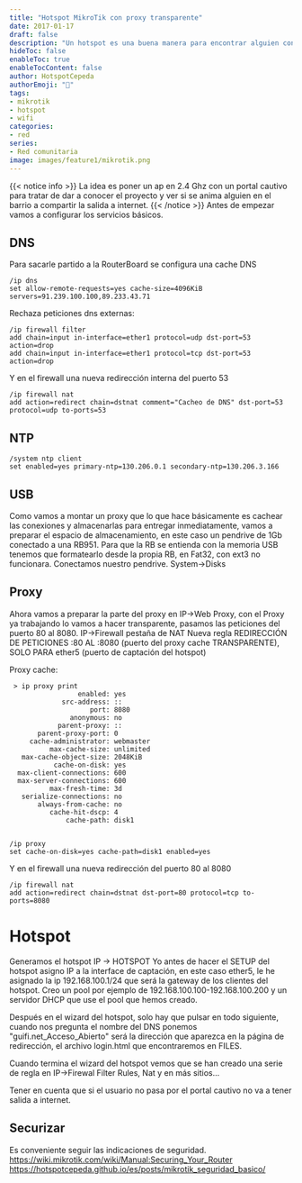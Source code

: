 ```yaml
---
title: "Hotspot MikroTik con proxy transparente"
date: 2017-01-17
draft: false
description: "Un hotspot es una buena manera para encontrar alguien con quien compartir salida a internet"
hideToc: false
enableToc: true
enableTocContent: false
author: HotspotCepeda 
authorEmoji: "🗻"
tags:
- mikrotik
- hotspot
- wifi
categories:
- red
series:
- Red comunitaria
image: images/feature1/mikrotik.png
---
```

{{< notice info >}}
La idea es poner un ap en 2.4 Ghz con un portal cautivo para tratar de dar a conocer el proyecto y ver si se anima alguien en el barrio a compartir la salida a internet.
{{< /notice >}}
Antes de empezar vamos a configurar los servicios básicos.
## DNS
Para sacarle partido a la RouterBoard se configura una cache DNS
```
/ip dns
set allow-remote-requests=yes cache-size=4096KiB servers=91.239.100.100,89.233.43.71
```
Rechaza peticiones dns externas:
```
/ip firewall filter
add chain=input in-interface=ether1 protocol=udp dst-port=53 action=drop
add chain=input in-interface=ether1 protocol=tcp dst-port=53 action=drop
```
Y en el firewall una nueva redirección interna del puerto 53
```
/ip firewall nat
add action=redirect chain=dstnat comment="Cacheo de DNS" dst-port=53 protocol=udp to-ports=53
```
## NTP 
```
/system ntp client
set enabled=yes primary-ntp=130.206.0.1 secondary-ntp=130.206.3.166
```
## USB
Como vamos a montar un proxy que lo que hace básicamente es cachear las conexiones y almacenarlas para entregar inmediatamente, vamos a preparar el espacio de almacenamiento, en este caso un pendrive de 1Gb conectado a una RB951.
Para que la RB se entienda con la memoria USB tenemos que formatearlo desde la propia RB, en Fat32, con ext3 no funcionara. Conectamos nuestro pendrive. System->Disks
## Proxy
Ahora vamos a preparar la parte del proxy en IP->Web Proxy, con el Proxy ya trabajando lo vamos a hacer transparente, pasamos las peticiones del puerto 80 al 8080.
IP->Firewall pestaña de NAT Nueva regla
REDIRECCIÓN DE PETICIONES :80 AL :8080 (puerto del proxy cache TRANSPARENTE), SOLO PARA ether5 (puerto de captación del hotspot)

Proxy cache:
```
 > ip proxy print 
                 enabled: yes
             src-address: ::
                    port: 8080
               anonymous: no
            parent-proxy: ::
       parent-proxy-port: 0
     cache-administrator: webmaster
          max-cache-size: unlimited
   max-cache-object-size: 2048KiB
           cache-on-disk: yes
  max-client-connections: 600
  max-server-connections: 600
          max-fresh-time: 3d
   serialize-connections: no
       always-from-cache: no
          cache-hit-dscp: 4
              cache-path: disk1


/ip proxy
set cache-on-disk=yes cache-path=disk1 enabled=yes
```
Y en el firewall una nueva redirección del puerto 80 al 8080
```
/ip firewall nat
add action=redirect chain=dstnat dst-port=80 protocol=tcp to-ports=8080
```
# Hotspot
Generamos el hotspot IP -> HOTSPOT
Yo antes de hacer el SETUP del hotspot asigno IP a la interface de captación, en este caso ether5, le he asignado la ip 192.168.100.1/24 que será la gateway de los clientes del hotspot. Creo un pool por ejemplo de 192.168.100.100-192.168.100.200 y un servidor DHCP que use el pool que hemos creado.

Después en el wizard del hotspot, solo hay que pulsar en todo siguiente, cuando nos pregunta el nombre del DNS ponemos "guifi.net_Acceso_Abierto" será la dirección que aparezca en la página de redirección, el archivo login.html que encontraremos en FILES.

Cuando termina el wizard del hotspot vemos que se han creado una serie de regla en IP->Firewal Filter Rules, Nat y en más sitios...

Tener en cuenta que si el usuario no pasa por el portal cautivo no va a tener salida a internet.

## Securizar
Es conveniente seguir las indicaciones de seguridad.
https://wiki.mikrotik.com/wiki/Manual:Securing_Your_Router
https://hotspotcepeda.github.io/es/posts/mikrotik_seguridad_basico/